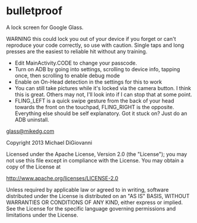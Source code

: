 bulletproof
===========

A lock screen for Google Glass. 

WARNING this could lock you out of your device if you forget or can't reproduce your code correctly, so use with caution. Single taps and long presses are the easiest to reliable hit without any training.

- Edit MainActivity.CODE to change your passcode. 
- Turn on ADB by going into settings, scrolling to device info, tapping once, then scrolling to enable debug mode
- Enable on On-Head detection in the settings for this to work
- You can still take pictures while it's locked via the camera button. I think this is great. Others may not, I'll look into if I can stop that at some point.
- FLING_LEFT is a quick swipe gesture from the back of your head towards the front on the touchpad, FLING_RIGHT is the opposite. Everything else should be self explanatory. Got it stuck on? Just do an ADB uninstall.


glass@mikedg.com

Copyright 2013 Michael DiGiovanni

Licensed under the Apache License, Version 2.0 (the "License");
you may not use this file except in compliance with the License.
You may obtain a copy of the License at

   http://www.apache.org/licenses/LICENSE-2.0

Unless required by applicable law or agreed to in writing, software
distributed under the License is distributed on an "AS IS" BASIS,
WITHOUT WARRANTIES OR CONDITIONS OF ANY KIND, either express or implied.
See the License for the specific language governing permissions and
limitations under the License.
